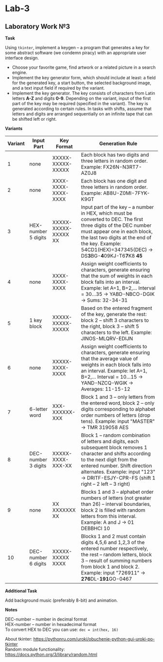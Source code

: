 # Lab-3

## Laboratory Work №3

**Task**

Using ```tkinter```, implement a keygen – a program that generates a key for some abstract software (we condemn piracy) with an appropriate user interface design.

* Choose your favorite game, find artwork or a related picture in a search engine.
* Implement the key generator form, which should include at least: a field for the generated key, a start button, the selected background image, and a text input field if required by the variant.
* Implement the key generator. The key consists of characters from Latin letters **A-Z** and digits **0-9**. Depending on the variant, input of the first part of the key may be required (specified in the variant). The key is generated according to certain rules. In tasks with shifts, assume that letters and digits are arranged sequentially on an infinite tape that can be shifted left or right.

**Variants**

| Variant | Input Part | Key Format | Generation Rule |
| ------- | ----------- | ---------- | --------------- |
| 1 | none | XXXXX-XXXXX-XXXXX | Each block has two digits and three letters in random order. Example: FX26N-N3RT7-AZ0J8 |
| 2 | none | XXXX-XXXX-XXXX-XXXX | Each block has one digit and three letters in random order. Example: AB8U-Z0MI-7FYK-K9GT |
| 3 | HEX-number 5 digits | XXXXX-XXXXX-XXXXX XX | Input part of the key – a number in HEX, which must be converted to DEC. The first three digits of the DEC number must appear one in each block, the last two digits at the end of the key. Example: 54CD1(HEX)=347345(DEC) -> DS**3**BG-**4**09KJ-T6**7**K8 **45** |
| 4 | none | XXXX-XXXX-XXXX | Assign weight coefficients to characters, generate ensuring that the sum of weights in each block falls into an interval. Example: let A=1, B=2,… Interval = 30…35 -> YABD-NBCO-DGIK -> Sums: 32-34-31 |
| 5 | 1 key block | XXXXX-XXXXX-XXXXX | Based on the entered fragment of the key, generate the rest: block 2 – shift 3 characters to the right, block 3 – shift 5 characters to the left. Example: JINOS-MLQRV-EDIJN |
| 6 | none | XXXXX-XXXX-XXXX | Assign weight coefficients to characters, generate ensuring that the average value of weights in each block falls into an interval. Example: let A=1, B=2,… Interval = 10…15 -> YAND-NZCQ-WGIK -> Averages: 11-15-12 |
| 7 | 6-letter word | XXX-XXXXXX-XXX | Block 1 and 3 – only letters from the entered word, block 2 – only digits corresponding to alphabet order numbers of letters (drop tens). Example: input "MASTER" -> TMR 319058 AES |
| 8 | DEC-number 3 digits | XXXXX-XXXX-XXX-XX | Block 1 – random combination of letters and digits, each subsequent block removes 1 character and shifts according to the next digit from the entered number. Shift direction alternates. Example: input "123" -> DRITF-ESJY-CPR-FS (shift 1 right – 2 left – 3 right) |
| 9 | none | XX XXXXXXX XX | Blocks 1 and 3 – alphabet order numbers of letters (not greater than 26) – interval boundaries, block 2 is filled with random letters from this interval. Example: A and J -> 01 DEBBHCI 10 |
| 10 | DEC-number 6 digits | XXXXX-XXXXX XXXX | Blocks 1 and 2 must contain digits 4,5,6 and 1,2,3 of the entered number respectively, the rest – random letters, block 3 – result of summing numbers from block 1 and block 2. Example: input "726911" -> **276**DL-**191**GO-0467 |

**Additional Task**

Add background music (preferably 8-bit) and animation.

**Notes**

DEC-number – number in decimal format  
HEX-number – number in hexadecimal format  
To convert HEX to DEC you can use: ```dec = int(hex, 16)```

About tkinter: https://pythonru.com/uroki/obuchenie-python-gui-uroki-po-tkinter  
Random module functionality: https://docs.python.org/3/library/random.html  
